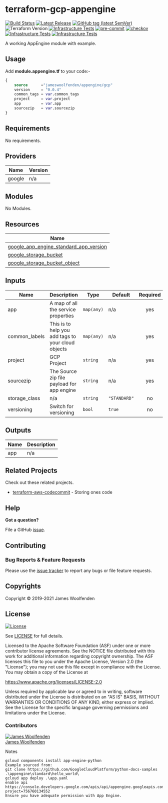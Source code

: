 # terraform-gcp-appengine

[![Build Status](https://github.com/JamesWoolfenden/terraform-gcp-appengine/workflows/Bump%20version/badge.svg?branch=master)](https://github.com/JamesWoolfenden/terraform-gcp-appengine)
[![Latest Release](https://img.shields.io/github/release/JamesWoolfenden/terraform-gcp-appengine.svg)](https://github.com/JamesWoolfenden/terraform-gcp-appengine/releases/latest)
[![GitHub tag (latest SemVer)](https://img.shields.io/github/tag/JamesWoolfenden/terraform-gcp-appengine.svg?label=latest)](https://github.com/JamesWoolfenden/terraform-gcp-appengine/releases/latest)
![Terraform Version](https://img.shields.io/badge/tf-%3E%3D0.14.0-blue.svg)
[![Infrastructure Tests](https://www.bridgecrew.cloud/badges/github/JamesWoolfenden/terraform-gcp-appengine/cis_aws)](https://www.bridgecrew.cloud/link/badge?vcs=github&fullRepo=JamesWoolfenden%2Fterraform-gcp-appengine&benchmark=CIS+AWS+V1.2)
[![pre-commit](https://img.shields.io/badge/pre--commit-enabled-brightgreen?logo=pre-commit&logoColor=white)](https://github.com/pre-commit/pre-commit)
[![checkov](https://img.shields.io/badge/checkov-verified-brightgreen)](https://www.checkov.io/)
[![Infrastructure Tests](https://www.bridgecrew.cloud/badges/github/jameswoolfenden/terraform-gcp-appengine/general)](https://www.bridgecrew.cloud/link/badge?vcs=github&fullRepo=JamesWoolfenden%2Fterraform-gcp-appengine&benchmark=INFRASTRUCTURE+SECURITY)
[![Infrastructure Tests](https://www.bridgecrew.cloud/badges/github/jameswoolfenden/terraform-gcp-appengine/cis_gcp)](https://www.bridgecrew.cloud/link/badge?vcs=github&fullRepo=JamesWoolfenden%2Fterraform-gcp-appengine&benchmark=CIS+GCP+V1.1)

A working AppEngine module with example.

## Usage

Add **module.appengine.tf** to your code:-

```terraform
{
    source      ="jameswoolfenden/appengine/gcp"
    version     = "0.0.4"
    common_tags = var.common_tags
    project     = var.project
    app         = var.app
    sourcezip   = var.sourcezip
}
```

<!-- BEGINNING OF PRE-COMMIT-TERRAFORM DOCS HOOK -->
## Requirements

No requirements.

## Providers

| Name | Version |
|------|---------|
| google | n/a |

## Modules

No Modules.

## Resources

| Name |
|------|
| [google_app_engine_standard_app_version](https://registry.terraform.io/providers/hashicorp/google/latest/docs/resources/app_engine_standard_app_version) |
| [google_storage_bucket](https://registry.terraform.io/providers/hashicorp/google/latest/docs/resources/storage_bucket) |
| [google_storage_bucket_object](https://registry.terraform.io/providers/hashicorp/google/latest/docs/resources/storage_bucket_object) |

## Inputs

| Name | Description | Type | Default | Required |
|------|-------------|------|---------|:--------:|
| app | A map of all the service properties | `map(any)` | n/a | yes |
| common\_labels | This is to help you add tags to your cloud objects | `map(any)` | n/a | yes |
| project | GCP Project | `string` | n/a | yes |
| sourcezip | The Source zip file payload for app engine | `string` | n/a | yes |
| storage\_class | n/a | `string` | `"STANDARD"` | no |
| versioning | Switch for versioning | `bool` | `true` | no |

## Outputs

| Name | Description |
|------|-------------|
| app | n/a |
<!-- END OF PRE-COMMIT-TERRAFORM DOCS HOOK -->

## Related Projects

Check out these related projects.

- [terraform-aws-codecommit](https://github.com/jameswoolfenden/terraform-aws-codebuild) - Storing ones code

## Help

**Got a question?**

File a GitHub [issue](https://github.com/jameswoolfenden/terraform-gcp-appengine/issues).

## Contributing

### Bug Reports & Feature Requests

Please use the [issue tracker](https://github.com/jameswoolfenden/terraform-gcp-appengine/issues) to report any bugs or file feature requests.

## Copyrights

Copyright © 2019-2021 James Woolfenden

## License

[![License](https://img.shields.io/badge/License-Apache%202.0-blue.svg)](https://opensource.org/licenses/Apache-2.0)

See [LICENSE](LICENSE) for full details.

Licensed to the Apache Software Foundation (ASF) under one
or more contributor license agreements. See the NOTICE file
distributed with this work for additional information
regarding copyright ownership. The ASF licenses this file
to you under the Apache License, Version 2.0 (the
"License"); you may not use this file except in compliance
with the License. You may obtain a copy of the License at

<https://www.apache.org/licenses/LICENSE-2.0>

Unless required by applicable law or agreed to in writing,
software distributed under the License is distributed on an
"AS IS" BASIS, WITHOUT WARRANTIES OR CONDITIONS OF ANY
KIND, either express or implied. See the License for the
specific language governing permissions and limitations
under the License.

### Contributors

[![James Woolfenden][jameswoolfenden_avatar]][jameswoolfenden_homepage]<br/>[James Woolfenden][jameswoolfenden_homepage]

[jameswoolfenden_homepage]: https://github.com/jameswoolfenden
[jameswoolfenden_avatar]: https://github.com/jameswoolfenden.png?size=150
[github]: https://github.com/jameswoolfenden
[linkedin]: https://www.linkedin.com/in/jameswoolfenden/
[twitter]: https://twitter.com/JimWoolfenden
[share_twitter]: https://twitter.com/intent/tweet/?text=terraform-gcp-appengine&url=https://github.com/jameswoolfenden/terraform-gcp-appengine
[share_linkedin]: https://www.linkedin.com/shareArticle?mini=true&title=terraform-gcp-appengine&url=https://github.com/jameswoolfenden/terraform-gcp-appengine
[share_reddit]: https://reddit.com/submit/?url=https://github.com/jameswoolfenden/terraform-gcp-appengine
[share_facebook]: https://facebook.com/sharer/sharer.php?u=https://github.com/jameswoolfenden/terraform-gcp-appengine
[share_email]: mailto:?subject=terraform-gcp-appengine&body=https://github.com/jameswoolfenden/terraform-gcp-appengine

Notes

```cli
gcloud components install app-engine-python
Example sourced from:
git clone https://github.com/GoogleCloudPlatform/python-docs-samples
.\appengine\standard\hello_world\
gcloud app deploy .\app.yaml
enable api
https://console.developers.google.com/apis/api/appengine.googleapis.com/overview?project=756760134552
Ensure you have adequate permission with App Engine.
```
